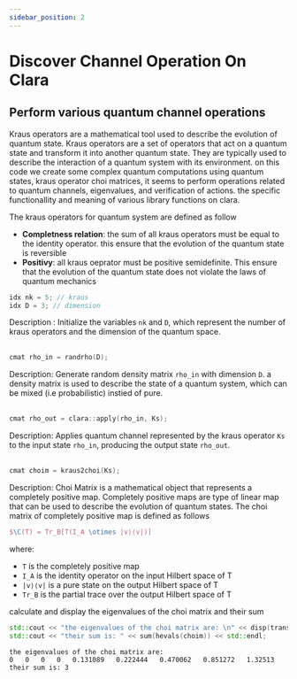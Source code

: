 ```yaml
---
sidebar_position: 2
---
```


# Discover Channel Operation On Clara

## Perform various quantum channel operations

Kraus operators are a mathematical tool used to describe the evolution of quantum state. Kraus operators are a set of operators that act on a quantum state and transform it into another quantum state. They are typically used to describe the interaction of a quantum system with its environment. on this code we create some complex quantum computations using quantum states, kraus operator choi matrices, it seems to perform operations related to quantum channels, eigenvalues, and verification of actions. the specific functionallity and meaning of various library functions on clara.

The kraus operators for quantum system are defined as follow
- **Completness relation**: the sum of all kraus operators must be equal to the identity operator. this ensure that the evolution of the quantum state is reversible
- **Positivy**: all kraus oeprator must be positive semidefinite. This ensure that the evolution of the quantum state does not violate the laws of quantum mechanics


```cpp
idx nk = 5; // kraus
idx D = 3; // dimension
```
Description :
Initialize the variables `nk` and `D`, which represent the number of kraus operators and the dimension of the quantum space.<br/><br/>

```cpp
cmat rho_in = randrho(D);
```

Description:
Generate random density matrix `rho_in` with dimension `D`. a density matrix is used to describe the state of a quantum system, which can be mixed (i.e probabilistic) instied of pure.<br/><br/>

```cpp
cmat rho_out = clara::apply(rho_in, Ks);
```
Description:
Applies quantum channel represented by the kraus operator `Ks` to the input state `rho_in`, producing the output state `rho_out`.<br/><br/>

```cpp
cmat choim = kraus2choi(Ks);
```

Description:
Choi Matrix is a mathematical object that represents a completely positive map. Completely positive maps are type of linear map that can be used to describe the evolution of quantum states. The choi matrix of completely positive map is defined as follows
```tex
$\C(T) = Tr_B[T(I_A \otimes |v⟩⟨v|)]
```
where:
- `T` is the completely positive map
- `I_A` is the identity operator on the input Hilbert space of T
- `|v⟩⟨v|` is a pure state on the output Hilbert space of T
- `Tr_B` is the partial trace over the output Hilbert space of T

calculate and display the eigenvalues of the choi matrix and their sum
```cpp
std::cout << "the eigenvalues of the choi matrix are: \n" << disp(transpose(hevals(choim))) << std::endl;
std::cout << "their sum is: " << sum(hevals(choim)) << std::endl;
```
```
the eigenvalues of the choi matrix are:
0   0   0   0   0.131089   0.222444   0.470062   0.851272   1.32513
their sum is: 3
```

